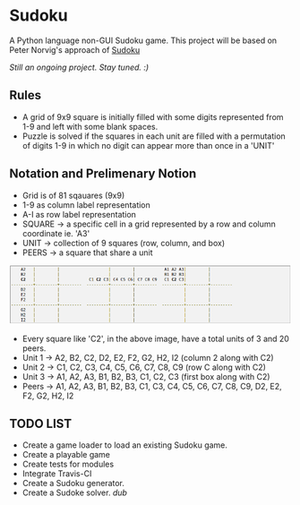 # Sudoku
A Python language non-GUI Sudoku game.
This project will be based on Peter Norvig's approach of [Sudoku](https://norvig.com/sudoku.html)

*Still an ongoing project. Stay tuned. :)*

## Rules
- A grid of 9x9 square is initially filled with some digits represented from 1-9 and left with some blank spaces.
- Puzzle is solved if the squares in each unit are filled with a permutation of digits 1-9 in which no digit can appear more than once in a 'UNIT'

## Notation and Prelimenary Notion
- Grid is of 81 sqauares (9x9)
- 1-9 as column label representation
- A-I as row label representation
- SQUARE -> a specific cell in a grid represented by a row and column coordinate ie. 'A3'
- UNIT -> collection of 9 squares (row, column, and box)
- PEERS -> a square that share a unit

![](https://raw.githubusercontent.com/kirbysebastian/Sudoku/master/img/unit_vs_peer.png)

* Every square like 'C2', in the above image, have a total units of 3 and 20 peers.
* Unit 1 -> A2, B2, C2, D2, E2, F2, G2, H2, I2 (column 2 along with C2)
* Unit 2 -> C1, C2, C3, C4, C5, C6, C7, C8, C9 (row C along with C2)
* Unit 3 -> A1, A2, A3, B1, B2, B3, C1, C2, C3 (first box along with C2)
* Peers  -> A1, A2, A3, B1, B2, B3, C1, C3, C4, C5, C6, C7, C8, C9, D2, E2, F2, G2, H2, I2

## TODO LIST
- Create a game loader to load an existing Sudoku game.
- Create a playable game
- Create tests for modules
- Integrate Travis-CI
- Create a Sudoku generator.
- Create a Sudoke solver. *dub* 
